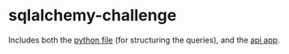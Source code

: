 # sqlalchemy-challenge

Includes both the [python file](Surfsup/climate_starter.ipynb) (for structuring the queries), and the [api app](Surfsup/app.py).
